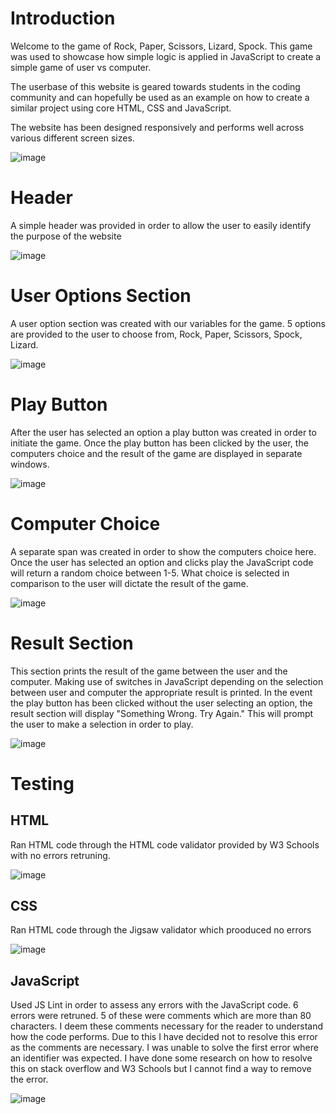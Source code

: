 # Introduction 
Welcome to the game of Rock, Paper, Scissors, Lizard, Spock. This game was used to showcase how simple logic is applied in JavaScript to create a simple game of user vs computer. 

The userbase of this website is geared towards students in the coding community and can hopefully be used as an example on how to create a similar project using core HTML, CSS and JavaScript. 

The website has been designed responsively and performs well across various different screen sizes. 

![image](https://user-images.githubusercontent.com/118195140/224560440-4f5311f0-d17b-45ff-8007-f0348b5c142e.png)


# Header
A simple header was provided in order to allow the user to easily identify the purpose of the website 

![image](https://user-images.githubusercontent.com/118195140/224560237-90117d57-6797-4ae9-b031-9e5ddca49ad2.png)

# User Options Section 
A user option section was created with our variables for the game. 5 options are provided to the user to choose from, Rock, Paper, Scissors, Spock, Lizard. 

![image](https://user-images.githubusercontent.com/118195140/224560345-c3ef969e-3ff1-4bd3-964c-26d11420f762.png)

# Play Button 
After the user has selected an option a play button was created in order to initiate the game. Once the play button has been clicked by the user, the computers choice and the result of the game are displayed in separate windows. 

![image](https://user-images.githubusercontent.com/118195140/224560630-bc7d8151-3320-458e-a300-ae580e6e20f3.png)

# Computer Choice 
A separate span was created in order to show the computers choice here. Once the user has selected an option and clicks play the JavaScript code will return a random choice between 1-5. What choice is selected in comparison to the user will dictate the result of the game. 

![image](https://user-images.githubusercontent.com/118195140/224560747-047495f4-08a3-4690-b22a-ddadf43e2903.png)

# Result Section 
This section prints the result of the game between the user and the computer. Making use of switches in JavaScript depending on the selection between user and computer the appropriate result is printed. In the event the play button has been clicked without the user selecting an option, the result section will display "Something Wrong. Try Again." This will prompt the user to make a selection in order to play. 

![image](https://user-images.githubusercontent.com/118195140/224561090-14a2cf9a-dd25-4391-a531-aa1d767a283d.png)

# Testing 

## HTML 
Ran HTML code through the HTML code validator provided by W3 Schools with no errors retruning. 

![image](https://user-images.githubusercontent.com/118195140/224564576-2502d342-5939-44e1-aab0-79f76d3bb3f1.png)

## CSS
Ran HTML code through the Jigsaw validator which prooduced no errors 

![image](https://user-images.githubusercontent.com/118195140/224564748-78f53ba0-95f0-487a-86d5-3fe4fc131a5b.png)

## JavaScript 

Used JS Lint in order to assess any errors with the JavaScript code. 6 errors were retruned. 5 of these were comments which are more than 80 characters. I deem these comments necessary for the reader to understand how the code performs. Due to this I have decided not to resolve this error as the comments are necessary. I was unable to solve the first error where an identifier was expected. I have done some research on how to resolve this on stack overflow and W3 Schools but I cannot find a way to remove the error. 

![image](https://user-images.githubusercontent.com/118195140/224565062-4fb0b84b-f8cd-47ba-aa81-fd1516b5a1a4.png)










